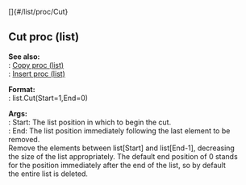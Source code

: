 []{#/list/proc/Cut}    
## Cut proc (list)    
**See also:**    
:   [Copy proc (list)](/ref/list/proc/Copy)    
:   [Insert proc (list)](/ref/list/proc/Insert)    
<!-- -->    
**Format:**    
:   list.Cut(Start=1,End=0)    
<!-- -->    
**Args:**    
:   Start: The list position in which to begin the cut.    
:   End: The list position immediately following the last element to be    
    removed.    
Remove the elements between list\[Start\] and list\[End-1\], decreasing    
the size of the list appropriately. The default end position of 0 stands    
for the position immediately after the end of the list, so by default    
the entire list is deleted.  